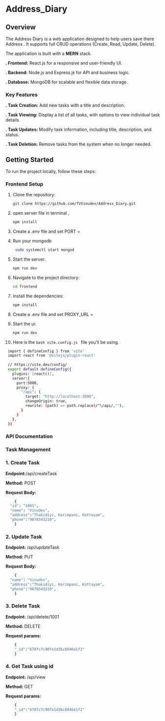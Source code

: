 # Address_Diary

## Overview
The Address Diary is a web application designed to help users save there Address . It supports full CRUD operations (Create, Read, Update, Delete).


The application is built with a **MERN** stack.

**. Frontend:** React.js for a responsive and user-friendly UI.


**. Backend:** Node.js and Express.js for API and business logic.

**. Database:** MongoDB for scalable and flexible data storage.

### Key Features

**. Task Creation:** Add new tasks with a title and description.


**. Task Viewing:** Display a list of all tasks, with options to view individual task details.

**. Task Updates:** Modify task information, including title, description, and status.

**. Task Deletion:** Remove tasks from the system when no longer needed.


## Getting Started

To run the project locally, follow these steps:

### Frontend Setup

1. Clone the repository:
    ```bash
    git clone https://github.com/TVVinudev/Address_Diary.git
    ```
2. open server file in terminal ,
   ```bash
   npm install
   ```
3. Create a .env file and set
    PORT = <your port number>

4. Run your mongodb
   ```bash
    sudo systemctl start mongod
   ```

6. Start the server:
    ```bash
    npm run dev
    ```
7. Navigate to the project directory:
    ```bash
    cd frontend
    ```
8. Install the dependencies:
    ```bash
    npm install
    ```
9. Create a .env file and set
    PROXY_URL = <set your proxy url>
    
10. Start the ui:
    ```bash
    npm run dev
    ```
    
11. Here is the ```bash vite.config.js ``` file you'll be using.
   
   ```bash
    import { defineConfig } from 'vite'
    import react from '@vitejs/plugin-react'
    
    // https://vite.dev/config/
    export default defineConfig({
      plugins: [react()],
      server:{
        port:5000, 
        proxy: {
          "/api": {
            target: "http://localhost:3000",
            changeOrigin: true,
            rewrite: (path) => path.replace(/^\/api/,""),
          }
        }
      },
    })
   ```

### API Documentation
### Task Management
### 1. Create Task


**Endpoint:**/api/createTask

**Method:** POST


**Request Body:**
```bash
    {
  "id": "1001",
  "name": "Vinudev",
  "address":"Thakidiyi, Karimpani, Kottayam",
  "phone":"9876543210",
    }
```
### 2. Update Task

**Endpoint:** /api/updateTask

**Method:** PUT

**Request Body:**
```bash
    {
  "name": "Vinudev",
  "address":"Thakidiyi, Karimpani, Kottayam",
  "phone":"9876543210",
    }
```
### 3. Delete Task

**Endpoint:** /api/delete/1001


**Method:** DELETE

**Request params:**
```bash
    {
    "_id":"678fc7c90fe1d3bc8846e1f2"
    }
```
### 4. Get Task using id

**Endpoint:** /api/view

**Method:** GET

**Request params:**
```bash
    {
    "_id":"678fc7c90fe1d3bc8846e1f2"
    }
```
